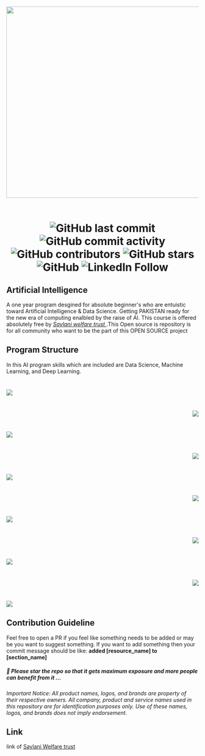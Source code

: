 <h1 align="center">
    <a href="https://github.com/qasim1020/PIAIC-Artifical-Intelligence">
        <img src="https://github.com/qasim1020/Saylani-AI-Batch2/blob/main/images/logo.png" width = 1000px height = 500px>
    </a>
    
  <br/>
  <br/>

![GitHub last commit](https://img.shields.io/github/last-commit/qasim1020/PIAIC-Artificial-Intelligence?logo=GitHub&style=flat-square)
![GitHub commit activity](https://img.shields.io/github/commit-activity/m/qasim1020/PIAIC-Artificial-Intelligence?color=green&logo=GitHub&style=flat-square)
![GitHub contributors](https://img.shields.io/github/contributors/qasim1020/PIAIC-Artificial-Intelligence?color=green&logo=GitHub&style=flat-square)
![GitHub stars](https://img.shields.io/packagist/stars/qasim1020/PIAIC-Artificial-Intelligence?color=green&logo=GitHub&style=flat-square)
![GitHub](https://img.shields.io/twitter/url?label=GitHub&logo=GitHub&style=social&url=https%3A%2F%2Fgithub.com%2Fqasim1020)
![LinkedIn Follow](https://img.shields.io/twitter/url?label=LinkedIn&logo=LinkedIn&style=social&url=https%3A%2F%2Fwww.linkedin.com%2Fin%2Fqasim-hassan%2F)

</h1>

<h2>Artificial Intelligence</h2>
<p>
   A one year program desgined for absolute beginner's who are entuistic toward Artificial Intelligence & Data Science. Getting PAKISTAN ready for the new era of computing enalbled by the raise of AI. This course is offered absolutely free by <em><a href = "https://www.saylaniwelfare.com/home"> Saylani welfare trust </a></em>.This Open source is repository is for all community who want to be the part of this OPEN SOURCE project </p>
   
<h2>Program Structure</h2>
<p>    
    In this AI program skills which are included are Data Science, Machine Learning, and Deep Learning.
</p>
<h1 align="left">
    <a href="https://github.com/qasim1020/PIAIC-Artifical-Intelligence">
        <img src="https://github.com/qasim1020/PIAIC-Artificial-Intelligence/blob/master/Images/Git.png">
    </a>   
</h1>
<h1 align="right">
    <a href="https://github.com/qasim1020/PIAIC-Artifical-Intelligence">
        <img src="https://github.com/qasim1020/PIAIC-Artificial-Intelligence/blob/master/Images/OOP_Python.png">
    </a>   
</h1>
<h1 align="left">
    <a href="https://github.com/qasim1020/PIAIC-Artifical-Intelligence">
        <img src="https://github.com/qasim1020/PIAIC-Artificial-Intelligence/blob/master/Images/Linear%20Algebra%20%26%20Statics.png">
    </a>   
</h1>
<h1 align="right">
    <a href="https://github.com/qasim1020/PIAIC-Artifical-Intelligence">
        <img src="https://github.com/qasim1020/PIAIC-Artificial-Intelligence/blob/master/Images/Anaconda%20Libraries.png">
    </a>   
</h1>
<h1 align="left">
    <a href="https://github.com/qasim1020/PIAIC-Artifical-Intelligence">
        <img src="https://github.com/qasim1020/PIAIC-Artificial-Intelligence/blob/master/Images/Data%20Science%20Essentials.png">
    </a>   
</h1>
<h1 align="right">
    <a href="https://github.com/qasim1020/PIAIC-Artifical-Intelligence">
        <img src="https://github.com/qasim1020/PIAIC-Artificial-Intelligence/blob/master/Images/Deep%20Learning%20With%20Keras.png">
    </a>   
</h1>
<h1 align="left">
    <a href="https://github.com/qasim1020/PIAIC-Artifical-Intelligence">
        <img src="https://github.com/qasim1020/PIAIC-Artificial-Intelligence/blob/master/Images/linux.png">
    </a>   
</h1>
<h1 align="right">
    <a href="https://github.com/qasim1020/PIAIC-Artifical-Intelligence">
        <img src="https://github.com/qasim1020/PIAIC-Artificial-Intelligence/blob/master/Images/Docker.png">
    </a>   
</h1>
</h1>
<h1 align="left">
    <a href="https://github.com/qasim1020/Saylani-A.I">
        <img src="https://github.com/qasim1020/PIAIC-Artificial-Intelligence/blob/master/Images/Micro-services.png">
    </a>   
</h1>
</h1>
<h1 align="right">
    <a href="https://github.com/qasim1020/PIAIC-Artifical-Intelligence">
        <img src="https://github.com/qasim1020/PIAIC-Artificial-Intelligence/blob/master/Images/Deployment.png">
    </a>   
</h1>
</h1>
<h1 align="left">
    <a href="https://github.com/qasim1020/PIAIC-Artifical-Intelligence">
        <img src="https://github.com/qasim1020/PIAIC-Artificial-Intelligence/blob/master/Images/Ai%20in%20Practise.png">
    </a>   
</h1>
<h2>Contribution Guideline</h2>
Feel free to open a PR if you feel like something needs to be added or may be you want to suggest something.
If you want to add something then your commit message should be like: <b>added [resource_name] to [section_name]</b>

##### 🌟 Please star the repo so that it gets maximum exposure and more people can benefit from it ...

<p><i>Important Notice: All product names, logos, and brands are property of their respective owners. All company, product and service names used in this repository are for identification purposes only. Use of these names, logos, and brands does not imply endorsement.</i></p>

<h2>Link</h2>
<p>
    link of <a href = "https://www.saylaniwelfare.com/home">Saylani Welfare trust</a>
</p>



